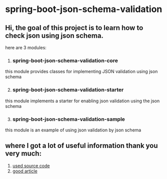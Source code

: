 spring-boot-json-schema-validation
=====================

Hi, the goal of this project is to learn how to check json using json schema.
---------------------
here are 3 modules:

1. ### spring-boot-json-schema-validation-core
this module provides classes for implementing JSON validation using json schema

2. ### spring-boot-json-schema-validation-starter
this module implements a starter for enabling json validation using the json schema

3. ### spring-boot-json-schema-validation-sample
this module is an example of using json validation by json schema

where I got a lot of useful information thank you very much:
-----------
1. [used source code](https://github.com/luismoramedina/spring-jsonschema-validation)
2. [good article](https://vk.com/@15787353-spring-json-schema)
